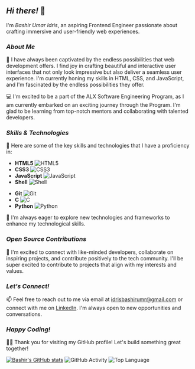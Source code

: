 ## *Hi there!* 👋

I'm *Bashir Umar Idris*, an aspiring Frontend Engineer passionate about crafting immersive and user-friendly web experiences.

### *About Me*

🌟 I have always been captivated by the endless possibilities that web development offers. I find joy in crafting beautiful and interactive user interfaces that not only look impressive but also deliver a seamless user experience. I'm currently honing my skills in HTML, CSS, and JavaScript, and I'm fascinated by the endless possibilities they offer.

💻 I'm excited to be a part of the ALX Software Engineering Program, as I am currently embarked on an exciting journey through the Program. I'm glad to be learning from top-notch mentors and collaborating with talented developers.

### *Skills & Technologies*

🚀 Here are some of the key skills and technologies that I have a proficiency in:

- **HTML5** ![HTML5](https://img.shields.io/badge/-HTML5-E34F26?style=flat&logo=html5&logoColor=white)
- **CSS3** ![CSS3](https://img.shields.io/badge/-CSS3-1572B6?style=flat&logo=css3&logoColor=white)
- **JavaScript** ![JavaScript](https://img.shields.io/badge/-JavaScript-F7DF1E?style=flat&logo=javascript&logoColor=black)
- **Shell** ![Shell](https://img.shields.io/badge/-Shell-4EAA25?style=flat&logo=gnu-bash&logoColor=white)
<!-- **React** ![React](https://img.shields.io/badge/-React-61DAFB?style=flat&logo=react&logoColor=black)-->
<!-- **Bootstrap** ![Bootstrap](https://img.shields.io/badge/-Bootstrap-7952B3?style=flat&logo=bootstrap&logoColor=white)-->
- **Git** ![Git](https://img.shields.io/badge/-Git-F05032?style=flat&logo=git&logoColor=white)
- **C** ![C](https://img.shields.io/badge/-C-A8B9CC?style=flat&logo=c&logoColor=white)
- **Python** ![Python](https://img.shields.io/badge/-Python-3776AB?style=flat&logo=python&logoColor=white)
<!-- **TypeScript** ![TypeScript](https://img.shields.io/badge/-TypeScript-3178C6?style=flat&logo=typescript&logoColor=white)-->

🌟 I'm always eager to explore new technologies and frameworks to enhance my technological skills.

<!--### *Projects*

🚀 Check out some of my projects where I applied these skills:
- [My Portfolio Website](https://) - Built with HTML, CSS, and JavaScript showcasing my projects.
- [E-commerce Store](https://github.com/) - Developed using React and Redux for state management.
- [Weather App](https://github.com/) - A weather application created with React and styled with Bootstrap.
- [C Programming Examples](https://github.com/) - Repository with various C programming examples.
- [Python Data Analysis](https://github.com/) - Project utilizing Python for data analysis and visualization.
- [TypeScript Project](https://github.com/) - TypeScript project demonstrating type-safe development.
- [Shell Scripts](https://github.com/) - Collection of useful shell scripts for automation.
-->

### *Open Source Contributions*

🤝 I'm excited to connect with like-minded developers, collaborate on inspiring projects, and contribute positively to the tech community. I'll be super excited to contribute to projects that align with my interests and values.

### *Let's Connect!*

📫 Feel free to reach out to me via email at idrisbashirumr@gmail.com or connect with me on [LinkedIn](https://www.linkedin.com/feed/). I'm always open to new opportunities and conversations.

### *Happy Coding!*

👨‍💻 Thank you for visiting my GitHub profile! Let's build something great together!


[![Bashir's GitHub stats](https://github-readme-stats.vercel.app/api?username=bash4umr)](https://github.com/bash4umr/github-readme-stats)
![GitHub Activity](https://img.shields.io/github/last-commit/bash4umr/alx-low_level_programming?style=flat-square)
![Top Language](https://img.shields.io/github/languages/top/bash4umr/alx-low_level_programming?style=flat-square)
